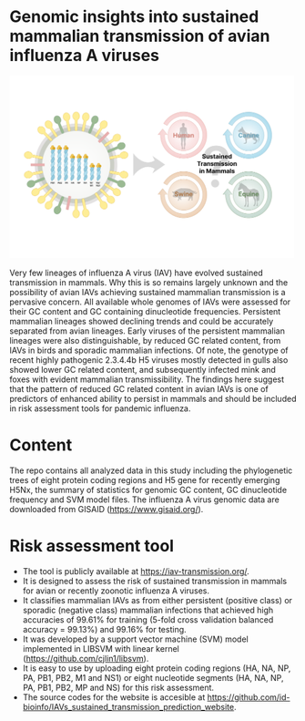 # Genomic insights into sustained mammalian transmission of avian influenza A viruses
<img src="intro.png" width="500">

Very few lineages of influenza A virus (IAV) have evolved sustained transmission in mammals. Why this is so remains largely unknown and the possibility of avian IAVs achieving sustained mammalian transmission is a pervasive concern. All available whole genomes of IAVs were assessed for their GC content and GC containing dinucleotide frequencies. Persistent mammalian lineages showed declining trends and could be accurately separated from avian lineages. Early viruses of the persistent mammalian lineages were also distinguishable, by reduced GC related content, from IAVs in birds and sporadic mammalian infections. Of note, the genotype of recent highly pathogenic 2.3.4.4b H5 viruses mostly detected in gulls also showed lower GC related content, and subsequently infected mink and foxes with evident mammalian transmissibility. The findings here suggest that the pattern of reduced GC related content in avian IAVs is one of predictors of enhanced ability to persist in mammals and should be included in risk assessment tools for pandemic influenza.

# Content
The repo contains all analyzed data in this study including the phylogenetic trees of eight protein coding regions and H5 gene for recently emerging H5Nx, the summary of statistics for genomic GC content, GC dinucleotide frequency and SVM model files. The influenza A virus genomic data are downloaded from GISAID (https://www.gisaid.org/). 

# Risk assessment tool
+ The tool is publicly available at https://iav-transmission.org/.
+ It is designed to assess the risk of sustained transmission in mammals for avian or recently zoonotic influenza A viruses.
+ It classifies mammalian IAVs as from either persistent (positive class) or sporadic (negative class) mammalian infections that achieved high accuracies of 99.61% for training (5-fold cross validation balanced accuracy = 99.13%) and 99.16% for testing.  
+ It was developed by a support vector machine (SVM) model implemented in LIBSVM with linear kernel (https://github.com/cjlin1/libsvm).
+ It is easy to use by uploading eight protein coding regions (HA, NA, NP, PA, PB1, PB2, M1 and NS1) or eight nucleotide segments (HA, NA, NP, PA, PB1, PB2, MP and NS) for this risk assessment.
+ The source codes for the website is accesible at https://github.com/id-bioinfo/IAVs_sustained_transmission_prediction_website.
 
